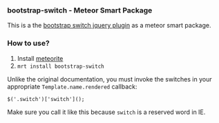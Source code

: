 ### bootstrap-switch - Meteor Smart Package

This is a the [bootstrap switch jquery plugin](https://github.com/nostalgiaz/bootstrap-switch) as a meteor smart package.

### How to use?

1. Install [meteorite](https://github.com/oortcloud/meteorite)
2. `mrt install bootstrap-switch`

Unlike the original documentation, you must invoke the switches in your appropriate `Template.name.rendered` callback:

    $('.switch')['switch']();
    
Make sure you call it like this because `switch` is a reserved word in IE.

